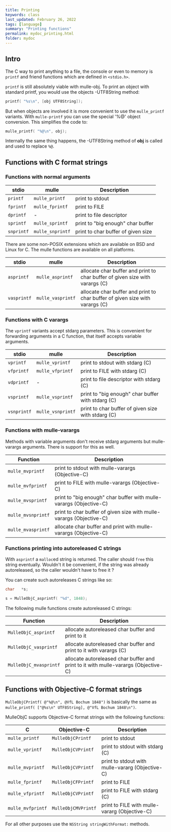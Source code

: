 ```yaml
---
title: Printing
keywords: class
last_updated: February 26, 2022
tags: [language]
summary: "Printing functions"
permalink: mydoc_printing.html
folder: mydoc
---
```


## Intro

The C way to print anything to a file, the console or even to memory
is `printf` and friend functions which are defined in `<stdio.h>`.

`printf` is still absolutely viable with mulle-obj. To print an
object with standard printf, you would use the objects -UTF8String method:

``` c
printf( "%s\n", [obj UTF8String]);
```

But when objects are involved it is more convenient to use the
`mulle_printf` variants. With `mulle-printf` you can use the special '%@'
object conversion. This simplifies the code to:

``` c
mulle_printf( "%@\n", obj);
```

Internally the same thing happens, the -UTF8String method of **obj** is called
and used to replace `%@`.


## Functions with C format strings

### Functions with normal arguments

| stdio       | mulle              | Description
|-------------|--------------------|------------------
| `printf`    | `mulle_printf`     | print to stdout
| `fprintf`   | `mulle_fprintf`    | print to FILE
| `dprintf`   | -                  | print to file descriptor
| `sprintf`   | `mulle_sprintf`    | print to "big enough" char buffer
| `snprintf`  | `mulle_snprintf`   | print to char buffer of given size

There are some non-POSIX extensions which are available on BSD and Linux for C.
The mulle functions are available on all platforms.

| stdio       | mulle              | Description
|-------------|--------------------|------------------
| `asprintf`  | `mulle_asprintf`   | allocate char buffer and print to char buffer of given size with varargs (C)
| `vasprintf` | `mulle_vasprintf`  | allocate char buffer and print to char buffer of given size with varargs (C)


### Functions with C varargs

The `vprintf` variants accept stdarg parameters. This is convenient for
forwarding arguments in a C function, that itself accepts variable arguments.

| stdio       | mulle              | Description
|-------------|--------------------|------------------
| `vprintf`   | `mulle_vprintf`    | print to stdout with stdarg (C)
| `vfprintf`  | `mulle_vfprintf`   | print to FILE with stdarg (C)
| `vdprintf`  | -                  | print to file descriptor with stdarg (C)
| `vsprintf`  | `mulle_vsprintf`   | print to "big enough" char buffer with stdarg (C)
| `vsnprintf` | `mulle_vsnprintf`  | print to char buffer of given size with stdarg (C)


### Functions with mulle-varargs

Methods with variable arguments don't receive stdarg arguments but
mulle-varargs arguments. There is support for this as well.

| Function           | Description
|--------------------|------------------
| `mulle_mvprintf`   | print to stdout with mulle-varargs (Objective-C)
| `mulle_mvfprintf`  | print to FILE with mulle-varargs (Objective-C)
| `mulle_mvsprintf`  | print to "big enough" char buffer with mulle-varargs (Objective-C)
| `mulle_mvsnprintf` | print to char buffer of given size with mulle-varargs (Objective-C)
| `mulle_mvasprintf` | allocate char buffer and print with mulle-varargs (Objective-C)


### Functions printing into autoreleased C strings

With `asprintf` a `malloc`ed string is returned. The caller should
`free` this string eventually. Wouldn't it be convenient, if the string was
already autoreleased, so the caller wouldn't have to free it ?

You can create such autoreleases C strings like so:

```c
char   *s;

s = MulleObjC_asprintf( "%d", 1848);
```

The following mulle functions create autoreleased C strings:


| Function               | Description
|------------------------|------------------
| `MulleObjC_asprintf`   | allocate autoreleased char buffer and print to it
| `MulleObjC_vasprintf`  | allocate autoreleased char buffer and print to it with varargs (C)
| `MulleObjC_mvasprintf` | allocate autoreleased char buffer and print to it with mulle-varargs (Objective-C)


## Functions with Objective-C format strings

`MulleObjCPrintf( @"%@\n", @VfL Bochum 1848")` is basically the same as
`mulle_printf( ["@%s\n" UTF8String], @"VfL Bochum 1848\n")`.

MulleObjC supports Objective-C format strings with the following functions:

| C                 | Objective-C          | Description
|-------------------|----------------------|------------------
| `mulle_printf`    | `MulleObjCPrintf`    | print to stdout
| `mulle_vprintf`   | `MulleObjCVPrintf`   | print to stdout with stdarg (C)
| `mulle_mvprintf`  | `MulleObjCVPrintf`   | print to stdout with mulle-vararg (Objective-C)
| `mulle_fprintf`   | `MulleObjCFPrintf`   | print to FILE
| `mulle_vfprintf`  | `MulleObjCVPrintf`   | print to FILE with stdarg (C)
| `mulle_mvfprintf` | `MulleObjCMVPrintf`  | print to FILE with mulle-vararg (Objective-C)

For all other purposes use the `NSString stringWithFormat:` methods.


